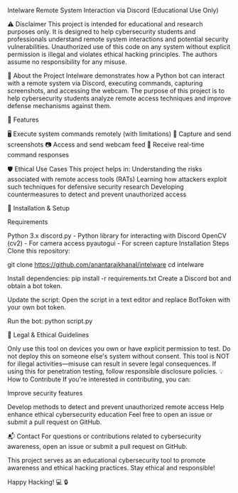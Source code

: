Intelware
Remote System Interaction via Discord
(Educational Use Only)



:warning: Disclaimer
This project is intended for educational and research purposes only. It is designed to help cybersecurity students and professionals understand remote system interactions and potential security vulnerabilities. Unauthorized use of this code on any system without explicit permission is illegal and violates ethical hacking principles. The authors assume no responsibility for any misuse.



:book: About the Project
Intelware demonstrates how a Python bot can interact with a remote system via Discord, executing commands, capturing screenshots, and accessing the webcam. The purpose of this project is to help cybersecurity students analyze remote access techniques and improve defense mechanisms against them.




:rocket: Features



🖥️ Execute system commands remotely (with limitations)
📸 Capture and send screenshots
📷 Access and send webcam feed
💬 Receive real-time command responses




:shield: Ethical Use Cases
This project helps in:
Understanding the risks associated with remote access tools (RATs)
Learning how attackers exploit such techniques for defensive security research
Developing countermeasures to detect and prevent unauthorized access




:wrench: Installation & Setup

Requirements

Python 3.x
discord.py - Python library for interacting with Discord
OpenCV (cv2) - For camera access
pyautogui - For screen capture
Installation Steps
Clone this repository:

git clone https://github.com/anantarajkhanal/intelware
cd intelware


Install dependencies:
pip install -r requirements.txt
Create a Discord bot and obtain a bot token.



Update the script:
Open the script in a text editor and replace BotToken with your own bot token.

Run the bot:
python script.py


:scroll: Legal & Ethical Guidelines

Only use this tool on devices you own or have explicit permission to test.
Do not deploy this on someone else's system without consent.
This tool is NOT for illegal activities—misuse can result in severe legal consequences.
If using this for penetration testing, follow responsible disclosure policies.
:bulb: How to Contribute
If you're interested in contributing, you can:

Improve security features

Develop methods to detect and prevent unauthorized remote access
Help enhance ethical cybersecurity education
Feel free to open an issue or submit a pull request on GitHub.

:mailbox_with_mail: Contact
For questions or contributions related to cybersecurity awareness, open an issue or submit a pull request on GitHub.

This project serves as an educational cybersecurity tool to promote awareness and ethical hacking practices. Stay ethical and responsible!

Happy Hacking! :computer: :lock:
